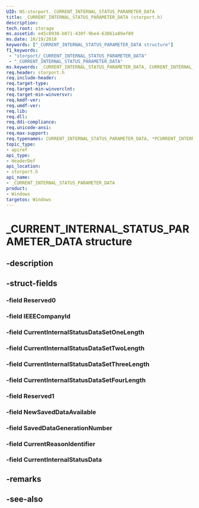 ```yaml
---
UID: NS:storport._CURRENT_INTERNAL_STATUS_PARAMETER_DATA
title: _CURRENT_INTERNAL_STATUS_PARAMETER_DATA (storport.h)
description: 
tech.root: storage
ms.assetid: e45c0938-b071-430f-9be4-63061a89ef89
ms.date: 10/19/2018
keywords: ["_CURRENT_INTERNAL_STATUS_PARAMETER_DATA structure"]
f1_keywords:
 - "storport/_CURRENT_INTERNAL_STATUS_PARAMETER_DATA"
 - "_CURRENT_INTERNAL_STATUS_PARAMETER_DATA"
ms.keywords: _CURRENT_INTERNAL_STATUS_PARAMETER_DATA, CURRENT_INTERNAL_STATUS_PARAMETER_DATA, *PCURRENT_INTERNAL_STATUS_PARAMETER_DATA, 
req.header: storport.h
req.include-header:
req.target-type:
req.target-min-winverclnt:
req.target-min-winversvr:
req.kmdf-ver:
req.umdf-ver:
req.lib:
req.dll:
req.ddi-compliance:
req.unicode-ansi:
req.max-support:
req.typenames: CURRENT_INTERNAL_STATUS_PARAMETER_DATA, *PCURRENT_INTERNAL_STATUS_PARAMETER_DATA
topic_type: 
- apiref
api_type: 
- HeaderDef
api_location: 
- storport.h
api_name: 
- _CURRENT_INTERNAL_STATUS_PARAMETER_DATA
product:
- Windows
targetos: Windows
---
```


# _CURRENT_INTERNAL_STATUS_PARAMETER_DATA structure

## -description


## -struct-fields

### -field Reserved0
 
### -field IEEECompanyId
 
### -field CurrentInternalStatusDataSetOneLength
 
### -field CurrentInternalStatusDataSetTwoLength
 
### -field CurrentInternalStatusDataSetThreeLength
 
### -field CurrentInternalStatusDataSetFourLength
 
### -field Reserved1
 
### -field NewSavedDataAvailable
 
### -field SavedDataGenerationNumber
 
### -field CurrentReasonIdentifier
 
### -field CurrentInternalStatusData
 

## -remarks

## -see-also

